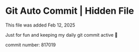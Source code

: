 # Git Auto Commit | Hidden File

This file was added Feb 12, 2025

Just for fun and keeping my daily git commit active 🤪

commit number: 817019
